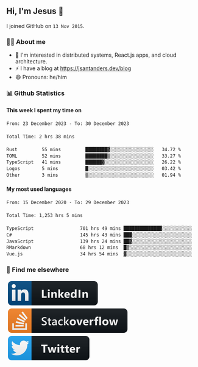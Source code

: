 ## Hi, I'm Jesus 👋

I joined GitHub on `13 Nov 2015`.

<!-- Talking about you -->

### 👨‍💻 About me

- 👦 I'm interested in distributed systems, React.js apps, and cloud architecture.
- ⚡️ I have a blog at <https://jsantanders.dev/blog>
- 😄 Pronouns: he/him

### 📊 Github Statistics

#### This week I spent my time on

<!--START_SECTION:weekly-->

```txt
From: 23 December 2023 - To: 30 December 2023

Total Time: 2 hrs 38 mins

Rust         55 mins         ████████▓░░░░░░░░░░░░░░░░   34.72 %
TOML         52 mins         ████████▒░░░░░░░░░░░░░░░░   33.27 %
TypeScript   41 mins         ██████▓░░░░░░░░░░░░░░░░░░   26.22 %
Logos        5 mins          █░░░░░░░░░░░░░░░░░░░░░░░░   03.42 %
Other        3 mins          ▒░░░░░░░░░░░░░░░░░░░░░░░░   01.94 %
```

<!--END_SECTION:weekly-->

#### My most used languages

<!--START_SECTION:alltime-->

```txt
From: 15 December 2020 - To: 29 December 2023

Total Time: 1,253 hrs 5 mins

TypeScript                 701 hrs 49 mins ██████████████░░░░░░░░░░░   56.01 %
C#                         145 hrs 43 mins ███░░░░░░░░░░░░░░░░░░░░░░   11.63 %
JavaScript                 139 hrs 24 mins ██▓░░░░░░░░░░░░░░░░░░░░░░   11.13 %
RMarkdown                  68 hrs 12 mins  █▒░░░░░░░░░░░░░░░░░░░░░░░   05.44 %
Vue.js                     34 hrs 54 mins  ▓░░░░░░░░░░░░░░░░░░░░░░░░   02.79 %
```

<!--END_SECTION:alltime-->

### 📢 Find me elsewhere

<p>
  <a target="_blank" href="https://linkedin.com/in/jsantanders">
    <img src="https://github.com/jsantanders/jsantanders/blob/master/img/linkedin.svg" alt="LinkedIn" style="vertical-align:top; margin:4px">
  </a>
  
  <a target="_blank" href="https://stackoverflow.com/users/7318331/jesus-santander">
    <img src="https://github.com/jsantanders/jsantanders/blob/master/img/stackoverflow.svg" alt="StackOverflow" style="vertical-align:top; margin:4px">
  </a>
  
  <a target="_blank" href="http://twitter.com/jsantanders">
    <img src="https://github.com/jsantanders/jsantanders/blob/master/img/twitter.svg" alt="Twitter" style="vertical-align:top; margin:4px">
  </a>
</p>
